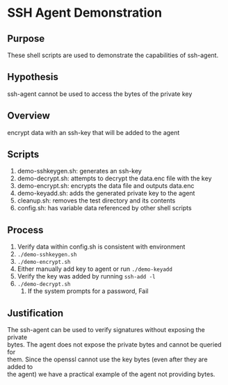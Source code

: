 # SSH Agent Demonstration  

## Purpose   

These shell scripts are used to demonstrate the capabilities of ssh-agent.  

## Hypothesis  
ssh-agent cannot be used to access the bytes of the private key  

## Overview  

encrypt data with an ssh-key that will be added to the agent  

## Scripts

1. demo-sshkeygen.sh: generates an ssh-key  
1. demo-decrypt.sh: attempts to decrypt the data.enc file with the key  
1. demo-encrypt.sh: encrypts the data file and outputs data.enc  
1. demo-keyadd.sh: adds the generated private key to the agent  
1. cleanup.sh: removes the test directory and its contents  
1. config.sh: has variable data referenced by other shell scripts  

## Process  

1. Verify data within config.sh is consistent with environment  
1. ``` ./demo-sshkeygen.sh ```  
1. ``` ./demo-encrypt.sh ```  
1. Either manually add key to agent or run ``` ./demo-keyadd ```  
1. Verify the key was added by running ``` ssh-add -l ```  
1. ``` ./demo-decrypt.sh ```  
	1. If the system prompts for a password, Fail  

## Justification

The ssh-agent can be used to verify signatures without exposing the private  
bytes. The agent does not expose the private bytes and cannot be queried for  
them. Since the openssl cannot use the key bytes (even after they are added to  
the agent) we have a practical example of the agent not providing bytes.   


